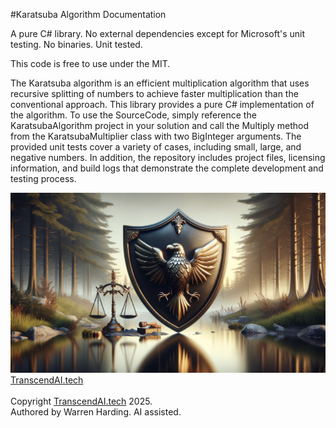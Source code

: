 #Karatsuba Algorithm Documentation

A pure C# library. No external dependencies except for Microsoft's unit testing. No binaries. Unit tested.

This code is free to use under the MIT.

The Karatsuba algorithm is an efficient multiplication algorithm that uses recursive splitting of numbers to achieve faster multiplication than the conventional approach. This library provides a pure C# implementation of the algorithm. To use the SourceCode, simply reference the KaratsubaAlgorithm project in your solution and call the Multiply method from the KaratsubaMultiplier class with two BigInteger arguments. The provided unit tests cover a variety of cases, including small, large, and negative numbers. In addition, the repository includes project files, licensing information, and build logs that demonstrate the complete development and testing process.

![AI Image](aiimage.jpg)
[TranscendAI.tech](https://TranscendAI.tech)<br>
<br>
Copyright [TranscendAI.tech](https://TranscendAI.tech) 2025.</br>
Authored by Warren Harding. AI assisted.</br>